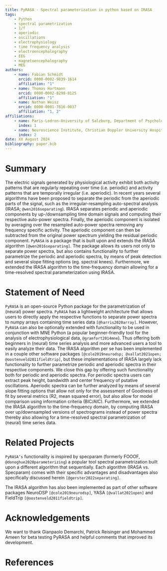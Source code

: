 ```yaml
---
title: PyRASA - Spectral parameterization in python based on IRASA
tags:
    - Python
    - spectral parametrization
    - 1/f
    - aperiodic
    - oscillations
    - electrophysiology
    - time frequency analysis
    - electroencephalography
    - EEG
    - magnetoencephalography
    - MEG
authors:
    - name: Fabian Schmidt
      orcid: 0000-0002-9839-1614
      affiliation: "1"
    - name: Thomas Hartmann
      orcid: 0000-0002-8298-8125
      affiliation: "1"
    - name: Nathan Weisz
      orcid: 0000-0001-7816-0037
      affiliation: "1, 2"
affiliations:
    - name: Paris-Lodron-University of Salzburg, Department of Psychology, Centre for Cognitive Neuroscience, Salzburg, Austria
      index: 1
    - name: Neuroscience Institute, Christian Doppler University Hospital, Paracelsus Medical University, Salzburg, Austria
      index: 2
date: XX August 2024
bibliography: paper.bib
---
```


# Summary
The electric signals generated by physiological activity exhibit both activity patterns that are regularly repeating over time (i.e. periodic) and activity patterns that are temporally irregular (i.e. aperiodic). In recent years several algorithms have been proposed to separate the periodic from the aperiodic parts of the signal, such as the irregular-resampling auto-spectral  analysis (IRASA; `@wen2016separating`). IRASA separates periodic and aperiodic components by up-/downsampling time domain signals and computing their respective auto-power spectra. Finally, the aperiodic component is isolated by averaging over the resampled auto-power spectra removing any frequency specific activity. The aperiodic component can then be subtracted from the original power spectrum yielding the residual periodic component. 
`PyRASA` is a package that is built upon and extends the IRASA algorithm `[@wen2016separating]`. The package allows its users not only to separate power spectra, but also contains functionality to further parametrize the periodic and aperiodic spectra, by means of peak detection and several slope fitting options (eg. spectral knees). Furthermore, we extended the IRASA algorithm to the time-frequency domain allowing for a time-resolved spectral parameterization using IRASA.


# Statement of Need
`PyRASA` is an open-source Python package for the parametrization of (neural) power spectra. `PyRASA` has a lightweight architecture that allows users to directly apply the respective functions to separate power spectra to numpy arrays containing time series data `[@harris2020array]`. However, `PyRASA` can also be optionally extended with functionality to be used in conjunction with MNE Python (a popular beginner-friendly tool for the analysis of electrophysiological data, `@gramfort2014mne`). Thus offering both beginners in (neural) time series analysis and more advanced users a tool to easily analyze their data. The IRASA algorithm per se has been implemented in a couple other software packages `[@cole2019neurodsp; @vallat2021open; @oostenveld2011fieldtrip]`, but these implementations of IRASA largely lack functionality to further parametrize periodic and aperiodic spectra in their respective components. We close this gap by offering such functionality both for periodic and aperiodic spectra. For periodic spectra users can extract peak height, bandwidth and center frequency of putative oscillations. Aperiodic spectra can be further analyzed by means of several slope fitting options that allow not only for the assessment of Goodness of fit by several metrics (R2, mean squared error), but also allow for model comparison using information criteria (BIC/AIC). Furthermore, we extended the IRASA algorithm to the time-frequency domain, by computing IRASA over up/downsampled versions of spectrograms instead of power spectra thereby also allowing for a time-resolved spectral parametrization of (neural) time series data. 


# Related Projects
`PyRASA’s` functionality is inspired by specparam (formerly FOOOF, `@donoghue2020parameterizing`) a popular tool spectral parametrization built upon a different algorithm that sequentially. Each algorithm (IRASA vs. Specparam) comes with their specific advantages and disadvantages also specifically discussed herein `[@gerster2022separating]`.

The IRASA algorithm has also been implemented as part of other software packages NeuroDSP `[@cole2019neurodsp]`, YASA `[@vallat2021open]` and FieldTrip `[@oostenveld2011fieldtrip]`.

# Acknowledgements
We want to thank Gianpaolo Demarchi, Patrick Reisinger and Mohammed Ameen for beta testing PyRASA and helpful comments that improved its development.

# References
